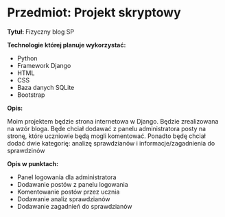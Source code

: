 # Przedmiot: Projekt skryptowy
<p><b> Tytuł: </b>Fizyczny blog SP </p>
<p> <b>Technologie której planuje wykorzystać: </b></p>
<ul>
  <li> Python </li>
  <li> Framework Django </li>
  <li> HTML </li>
  <li> CSS </li>
  <li> Baza danych SQLite </li>
  <li> Bootstrap </li>
</ul>
<p> <b> Opis: </b></p>
<p> Moim projektem będzie strona internetowa w Django. Będzie zrealizowana na wzór bloga. Będe chciał dodawać z panelu administratora posty na stronę, które uczniowie będą mogli komentować. Ponadto będę chciał dodać dwie kategorię: analizę sprawdzianów i informacje/zagadnienia do sprawdzinów</p> 
<p> <b> Opis w punktach: </b> </p>
<ul>
  <li>Panel logowania dla administratora</li>
  <li>Dodawanie postów z panelu logowania</li>
  <li>Komentowanie postów przez ucznia</li>
  <li>Dodawanie analiz sprawdzianów</li>
  <li>Dodawanie zagadnień do sprawdzianów</li>
</ul>